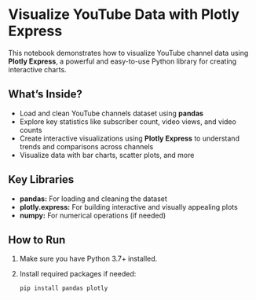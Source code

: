 # Visualize YouTube Data with Plotly Express

This notebook demonstrates how to visualize YouTube channel data using **Plotly Express**, a powerful and easy-to-use Python library for creating interactive charts.

## What’s Inside?

- Load and clean YouTube channels dataset using **pandas**
- Explore key statistics like subscriber count, video views, and video counts
- Create interactive visualizations using **Plotly Express** to understand trends and comparisons across channels
- Visualize data with bar charts, scatter plots, and more

## Key Libraries

- **pandas:** For loading and cleaning the dataset
- **plotly.express:** For building interactive and visually appealing plots
- **numpy:** For numerical operations (if needed)

## How to Run

1. Make sure you have Python 3.7+ installed.
2. Install required packages if needed:

   ```bash
   pip install pandas plotly


